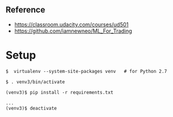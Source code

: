 ## Reference
- https://classroom.udacity.com/courses/ud501
- https://github.com/iamnewneo/ML_For_Trading

# Setup
```
$  virtualenv --system-site-packages venv   # for Python 2.7

$ . venv3/bin/activate

(venv3)$ pip install -r requirements.txt

...
(venv3)$ deactivate
```
